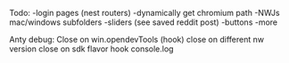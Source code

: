 Todo:
-login pages (nest routers)
-dynamically get chromium path
-NWJs mac/windows subfolders
-sliders (see saved reddit post)
-buttons
-more

Anty debug:
Close on win.opendevTools (hook)
close on different nw version
close on sdk flavor
hook console.log
